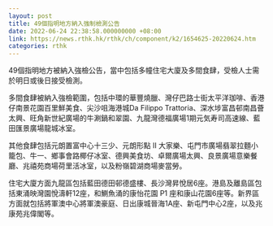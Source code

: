 ```yaml
---
layout: post
title: 49個指明地方納入強制檢測公告
date: 2022-06-24 22:38:58.000000000 +08:00
link: https://news.rthk.hk/rthk/ch/component/k2/1654625-20220624.htm
categories: rthk
---
```


49個指明地方被納入強檢公告，當中包括多幢住宅大廈及多間食肆，受檢人士需於明日或後日接受檢測。

多間食肆被納入強檢範圍，包括中環的華豐燒臘、灣仔巴路士街太平洋珈啡、香港仔南景花園百里鮮美食、尖沙咀海港城Da Filippo Trattoria、深水埗富昌邨南昌薈太興、旺角新世紀廣場的牛涮鍋和翠園、九龍灣德福廣場1期元気寿司高速線、藍田匯景廣場龍城冰室。

其他食肆包括元朗置富中心十三少、元朗形點 II 大家樂、屯門市廣場翡翠拉麵小籠包、牛一、鄉事會路椰仔冰室、德興美食坊、卓爾廣場太興、良景廣場意樂餐廳、兆禧苑商場荷里活冰室，以及粉嶺碧湖商場麥當勞。

住宅大廈方面九龍區包括藍田德田邨德盛樓、長沙灣昇悅居6座。港島及離島區包括東涌映灣園悅濤軒12座，和鰂魚涌的康怡花園 P1 座和康山花園6座等。新界區方面就包括將軍澳中心將軍澳豪庭、日出康城晉海1A座、新屯門中心2座，以及兆康苑兆偉閣等。
